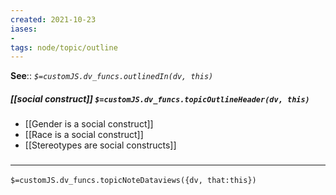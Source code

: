 ```yaml
---
created: 2021-10-23
iases:
- 
tags: node/topic/outline
---
```


**See**:: 
*`$=customJS.dv_funcs.outlinedIn(dv, this)`*

##### [[social construct]] `$=customJS.dv_funcs.topicOutlineHeader(dv, this)`

- [[Gender is a social construct]]
- [[Race is a social construct]]
- [[Stereotypes are social constructs]]

### <hr class="dataviews"/>

`$=customJS.dv_funcs.topicNoteDataviews({dv, that:this})`

